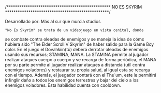 /*************************************************
				 NO ES SKYRIM
*************************************************/

Desarrollado por: Más al sur que murcia studios

	"No Es Skyrim" se trata de un videojuego en vista cenital, donde
se combate contra oleadas de enemigos y se maneja la idea de cómo
hubiera sido "The Elder Scroll V Skyrim" de haber salido para la Game
Boy color.
	En el juego el Dovahkiin(tú) deberá derrotar oleadas de enemigos
usando sus recursos; STAMINA, MANA. La STAMINA permite al jugador
realizar ataques cuerpo a cuerpo y se recarga de forma periódica,
el MANA por su parte permite al jugador realizar ataques a distancia
(util contra enemigos voladores) y restaurar su propia salud, al igual
esta se recarga con el tiempo.
	Además, el juegador contará con el Thu'um, este le permitirá infinglir
daño a todos los enemigos terrestres y bajar del cielo a los enemigos 
voladores. Esta habilidad cuenta con cooldown.


	

